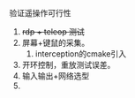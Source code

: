 验证遥操作可行性
1. ~~rdp + teleop 测试~~
2. 屏幕+键鼠的采集。
   1. interception的cmake引入
3. 开环控制，重放测试误差。
4. 输入输出+网络选型
5. 